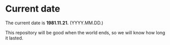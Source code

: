 # Current date

The current date is **1981.11.21.** (YYYY.MM.DD.)

This repository will be good when the world ends, so we will know how long it lasted.